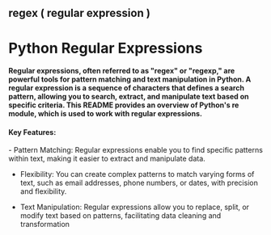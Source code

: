 <h2>regex ( regular expression ) </h2>
<h1>Python Regular Expressions</h1>

#### Regular expressions, often referred to as "regex" or "regexp," are powerful tools for pattern matching and text manipulation in Python. A regular expression is a sequence of characters that defines a search pattern, allowing you to search, extract, and manipulate text based on specific criteria. This README provides an overview of Python's re module, which is used to work with regular expressions.

#### Key Features:
<p>
- Pattern Matching: Regular expressions enable you to find specific patterns within text, making it easier to extract and manipulate data.
  
- Flexibility: You can create complex patterns to match varying forms of text, such as email addresses, phone numbers, or dates, with precision and flexibility.

- Text Manipulation: Regular expressions allow you to replace, split, or modify text based on patterns, facilitating data cleaning and transformation 
</p>
